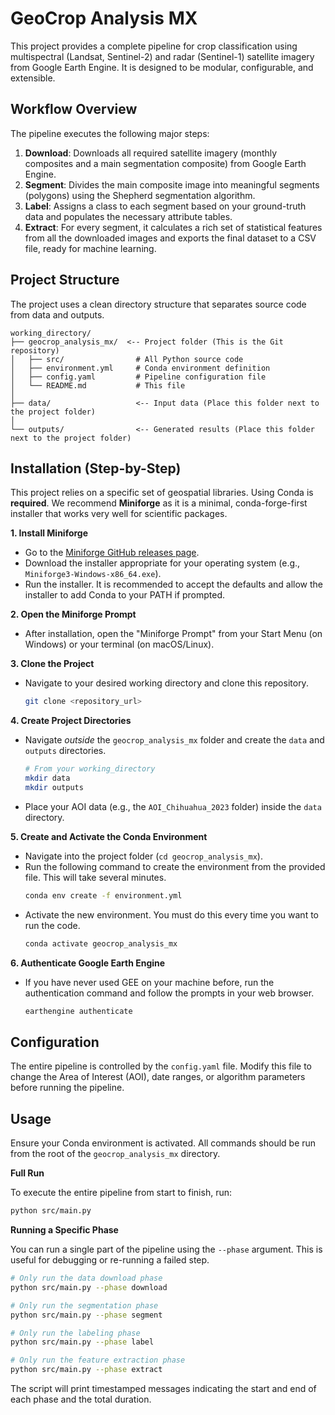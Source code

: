 # GeoCrop Analysis MX

This project provides a complete pipeline for crop classification using multispectral (Landsat, Sentinel-2) and radar (Sentinel-1) satellite imagery from Google Earth Engine. It is designed to be modular, configurable, and extensible.

## Workflow Overview

The pipeline executes the following major steps:

1.  **Download**: Downloads all required satellite imagery (monthly composites and a main segmentation composite) from Google Earth Engine.
2.  **Segment**: Divides the main composite image into meaningful segments (polygons) using the Shepherd segmentation algorithm.
3.  **Label**: Assigns a class to each segment based on your ground-truth data and populates the necessary attribute tables.
4.  **Extract**: For every segment, it calculates a rich set of statistical features from all the downloaded images and exports the final dataset to a CSV file, ready for machine learning.

## Project Structure

The project uses a clean directory structure that separates source code from data and outputs.

```
working_directory/
├── geocrop_analysis_mx/  <-- Project folder (This is the Git repository)
│   ├── src/                # All Python source code
│   ├── environment.yml     # Conda environment definition
│   ├── config.yaml         # Pipeline configuration file
│   └── README.md           # This file
│
├── data/                   <-- Input data (Place this folder next to the project folder)
│
└── outputs/                <-- Generated results (Place this folder next to the project folder)
```

## Installation (Step-by-Step)

This project relies on a specific set of geospatial libraries. Using Conda is **required**. We recommend **Miniforge** as it is a minimal, conda-forge-first installer that works very well for scientific packages.

**1. Install Miniforge**

-   Go to the [Miniforge GitHub releases page](https://github.com/conda-forge/miniforge/releases).
-   Download the installer appropriate for your operating system (e.g., `Miniforge3-Windows-x86_64.exe`).
-   Run the installer. It is recommended to accept the defaults and allow the installer to add Conda to your PATH if prompted.

**2. Open the Miniforge Prompt**

-   After installation, open the "Miniforge Prompt" from your Start Menu (on Windows) or your terminal (on macOS/Linux).

**3. Clone the Project**

-   Navigate to your desired working directory and clone this repository.
    ```bash
    git clone <repository_url>
    ```

**4. Create Project Directories**

-   Navigate *outside* the `geocrop_analysis_mx` folder and create the `data` and `outputs` directories.
    ```bash
    # From your working_directory
    mkdir data
    mkdir outputs
    ```
-   Place your AOI data (e.g., the `AOI_Chihuahua_2023` folder) inside the `data` directory.

**5. Create and Activate the Conda Environment**

-   Navigate into the project folder (`cd geocrop_analysis_mx`).
-   Run the following command to create the environment from the provided file. This will take several minutes.
    ```bash
    conda env create -f environment.yml
    ```
-   Activate the new environment. You must do this every time you want to run the code.
    ```bash
    conda activate geocrop_analysis_mx
    ```

**6. Authenticate Google Earth Engine**

-   If you have never used GEE on your machine before, run the authentication command and follow the prompts in your web browser.
    ```bash
    earthengine authenticate
    ```

## Configuration

The entire pipeline is controlled by the `config.yaml` file. Modify this file to change the Area of Interest (AOI), date ranges, or algorithm parameters before running the pipeline.

## Usage

Ensure your Conda environment is activated. All commands should be run from the root of the `geocrop_analysis_mx` directory.

**Full Run**

To execute the entire pipeline from start to finish, run:

```bash
python src/main.py
```

**Running a Specific Phase**

You can run a single part of the pipeline using the `--phase` argument. This is useful for debugging or re-running a failed step.

```bash
# Only run the data download phase
python src/main.py --phase download

# Only run the segmentation phase
python src/main.py --phase segment

# Only run the labeling phase
python src/main.py --phase label

# Only run the feature extraction phase
python src/main.py --phase extract
```

The script will print timestamped messages indicating the start and end of each phase and the total duration.